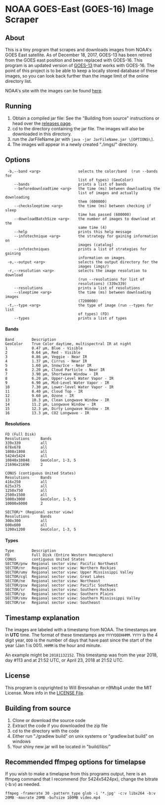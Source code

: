 # NOAA GOES-East (GOES-16) Image Scraper

## About
This is a tiny program that scrapes and downloads images from 
NOAA's GOES East satellite. As of December 18, 2017, GOES-13 has
been retired from the GOES east position and been replaced with
GOES-16. This program is an updated version of [GOES-13](https://github.com/n9Mtq4/NOAA-Goes-13-image-scraper)
that works with GOES-16.
The point of this project is to be able to keep a locally
stored database of these images, so you can look back further than
the image limit of the online directory list.

NOAA's site with the images can be found [here](https://www.star.nesdis.noaa.gov/GOES/index.php).

## Running
1. Obtain a compiled jar file: See the "Building from source" instructions or head over the [releases page](https://github.com/n9Mtq4/NOAA-Goes-16-image-scraper/releases).
2. cd to the directory containing the jar file. The images will also be downloaded in this directory.
3. run the JarFileName.jar with `java -jar JarFileName.jar \[OPTIONS\]`.
4. The images will appear in a newly created "./imgs/" directory.

## Options
```
 -b,--band <arg>                 selects the color/band  (run --bands for
                                 list of types) (GeoColor)
    --bands                      prints a list of bands
    --beforedownloadtime <arg>   the time (ms) between downloading the
                                 list of images and actually downloading
                                 them (600000)
    --checksleeptime <arg>       the time (ms) between checking if sleep
                                 time has passed (600000)
    --downloadBatchSize <arg>    the number of images to download at the
                                 same time (4)
    --help                       prints this help message
    --infotechnique <arg>        the strategy for gaining information on
                                 images (catalog)
    --infotechniques             prints a list of strategies for gaining
                                 information on images
 -o,--output <arg>               selects the output directory for the
                                 images (imgs/)
 -r,--resolution <arg>           selects the image resolution to download
                                 (run --resolutions for list of
                                 resolutions) (339x339)
    --resolutions                prints a list of resolutions
    --sleeptime <arg>            the time (ms) between downloading images
                                 (7200000)
 -t,--type <arg>                 the type of image (run --types for list
                                 of types) (FD)
    --types                      prints a list of types
```

#### Bands
```
Band        Description
GeoColor    True Color daytime, multispectral IR at night
1           0.47 µm, Blue - Visible
2           0.64 µm, Red - Visible
3           0.86 µm, Veggie - Near IR
4           1.37 µm, Cirrus - Near IR
5           1.60 µm, Snow/Ice - Near IR
6           2.20 µm, Cloud Particle - Near IR
7           3.90 µm, Shortwave Window - IR
8           6.20 µm, Upper-Level Water Vapor - IR 
9           6.90 µm, Mid-Level Water Vapor - IR 
10          7.30 µm, Lower-level Water Vapor - IR
11          8.40 µm, Cloud Top - IR
12          9.60 µm, Ozone - IR
13          10.3 µm, Clean Longwave Window - IR
14          11.2 µm, Longwave Window - IR
15          12.3 µm, Dirty Longwave Window - IR
16          13.3 µm, CO2 Longwave - IR
```

#### Resolutions
```
FD (Full Disk)
Resolutions     Bands
339x339         all
678x678         all
1808x1808       all
5424x5424       all
10848x10848     GeoColor, 1-3, 5
21696x21696     2

CONUS (contiguous United States)
Resolutions     Bands
416x250         all
625x375         all
1250x750        all
2500x1500       all
5000x3000       GeoColor, 1-3, 5
10000x6000      2

SECTOR/* (Regional sector view)
Resolutions     Bands
300x300         all
600x600         all
1200x1200       GeoColor, 1-3, 5
```

#### Types
```
Type        Description
FD          Full Disk (Entire Western Hemisphere)
CONUS       contiguous United States
SECTOR/pnw  Regional sector view: Pacific Northwest
SECTOR/nr   Regional sector view: Northern Rockies
SECTOR/umv  Regional sector view: Upper Mississippi Valley
SECTOR/cgl  Regional sector view: Great Lakes
SECTOR/ne   Regional sector view: Northeast
SECTOR/psw  Regional sector view: Pacific Southwest
SECTOR/sr   Regional sector view: Southern Rockies
SECTOR/sp   Regional sector view: Southern Plains
SECTOR/smv  Regional sector view: Southern Mississippi Valley
SECTOR/se   Regional sector view: Southeast
```

## Timestamp explanation
The images are labeled with a timestamp from NOAA. The timestamps are in **UTC** time.
The format of these timestamps are `YYYYDDDHHMM`. `YYYY` is the 4 digit year, `DDD` is the
number of days that have past since the start of the year (Jan 1 is 001). `HHMM` is the hour and minute.

An example might be `20181132152`. This timestamp was from the year 2018, day #113 and at 21:52 UTC,
or April 23, 2018 at 21:52 UTC.


## License
This program is copyrighted to Will Bresnahan or n9Mtq4 under the MIT License. More info in the [LICENSE File](https://github.com/n9Mtq4/NOAA-Goes-16-image-scraper/blob/master/LICENSE).

## Building from source
1. Clone or download the source code
2. Extract the code if you downloaded the zip file
3. cd to the directory with the code
4. Either run "./gradlew build" on unix systems or "gradlew.bat build" on windows
5. Your shiny new jar will be located in "build/libs/"


## Recommended ffmpeg options for timelapse
If you wish to make a timelapse from this programs output, here is an ffmpeg command that I
recommend (for 5424x5424px), change the bitrate (-b:v) as needed.

`ffmpeg -framerate 30 -pattern_type glob -i '*.jpg' -c:v libx264 -b:v 20MB -maxrate 20MB -bufsize 100MB video.mp4`
